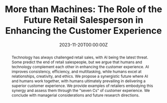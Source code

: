 ---
title:  "More than Machines: The Role of the Future Retail Salesperson in Enhancing the Customer Experience"
authors:
- Alec Pappas
- Elena Fumagalli, Maria Rouziou, and Willy Bolander
date: "2023-11-20T00:00:00Z"
doi: "https://doi.org/10.1016/j.jretai.2023.10.004"

# Schedule page publish date (NOT publication's date).
publishDate: "2023-11-20T00:00:00Z"

# Publication type.
# Legend: 0 = Uncategorized; 1 = Conference paper; 2 = Journal article;
# 3 = Preprint / Working Paper; 4 = Report; 5 = Book; 6 = Book section;
# 7 = Thesis; 8 = Patent
publication_types: ["2"]

# Publication name and optional abbreviated publication name.
publication: In *Journal of Retailing*
publication_short: In *JR*

# Abstract and optional shortened version.
abstract: Technology has always challenged retail sales, with AI being the latest threat. Some predict the end of retail salespeople, but we argue that humans and technology complement each other in enhancing the customer experience. AI improves consistency, efficiency, and multitasking, while humans excel at relationships, creativity, and ethics. We propose a synergistic future where AI and humans work together, with humans ultimately prevailing in delivering a superior customer experience. We provide examples of retailers embodying this synergy and assess them through the "seven Cs" of customer experience. We conclude with managerial considerations and future research directions.
abstract_short: Technology has always challenged retail sales, with AI being the latest threat. Some predict the end of retail salespeople, but we argue that humans and technology complement each other in enhancing the customer experience. AI improves consistency, efficiency, and multitasking, while humans excel at relationships, creativity, and ethics. We propose a synergistic future where AI and humans work together, with humans ultimately prevailing in delivering a superior customer experience. We provide examples of retailers embodying this synergy and assess them through the "seven Cs" of customer experience. We conclude with managerial considerations and future research directions.
# Featured image thumbnail (optional)
image:
  caption: 'Image credit: [**Unsplash**](https://unsplash.com/photos/3Mhgvrk4tjM)'
  focal_point: Smart

# Associated Projects (optional)
# - internal-project

# Slides (optional)

# Tags (optional)
# - Source Themes
# - Academic

# Links (optional)
url_pdf: ""

# Custom links (optional)

# Digital Object Identifier (DOI)
doi: "https://doi.org/10.1016/j.jretai.2023.10.004"

# Bibliographic citation (optional)

# Toggle Featured status (optional)
featured: true
---